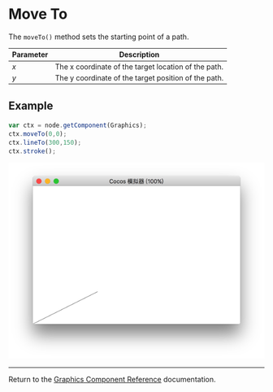 # Move To

The `moveTo()` method sets the starting point of a path.

Parameter | Description |
| -------------- | ----------- |
| *x* | The x coordinate of the target location of the path. |
| *y* | The y coordinate of the target position of the path. |

## Example

```javascript
var ctx = node.getComponent(Graphics);
ctx.moveTo(0,0);
ctx.lineTo(300,150);
ctx.stroke();
```

<a href="moveTo.png"><img src="moveTo.png"></a>

<hr>

Return to the [Graphics Component Reference](../graphics.md) documentation.
